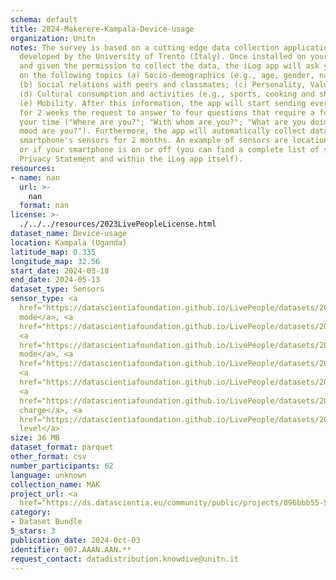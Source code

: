 ```yaml
---
schema: default
title: 2024-Makerere-Kampala-Device-usage
organization: Unitn
notes: The survey is based on a cutting edge data collection application called iLog1,
  developed by the University of Trento (Italy). Once installed on your smartphone
  and given the permission to collect the data, the iLog app will ask you information
  on the following topics (a) Socio-demographics (e.g., age, gender, nationality);
  (b) Social relations with peers and classmates; (c) Personality, Values and Competences;
  (d) Cultural consumption and activities (e.g., sports, cooking and shopping habits);
  (e) Mobility. After this information, the app will start sending every 30 minutes
  for 2 weeks the request to answer to four questions that require a few seconds of
  your time ("Where are you?"; "With whom are you?"; "What are you doing?"; and "What
  mood are you?"). Furthermore, the app will automatically collect data from your
  smartphone's sensors for 2 months. An example of sensors are location, bluetooth
  or if your smartphone is on or off (you can find a complete list of sensors in the
  Privacy Statement and within the iLog app itself).
resources:
- name: nan
  url: >-
    nan
  format: nan
license: >-
  ./../../resources/2023LivePeopleLicense.html
dataset_name: Device-usage
location: Kampala (Uganda)
latitude_map: 0.335
longitude_map: 32.56
start_date: 2024-03-18
end_date: 2024-05-13
dataset_type: Sensors
sensor_type: <a 
  href="https://datascientiafoundation.github.io/LivePeople/datasets/2024-MAK-Kampala-Airplane%20Mode%20Event/">airplane
  mode</a>, <a 
  href="https://datascientiafoundation.github.io/LivePeople/datasets/2024-MAK-Kampala-Doze/">doze</a>,
  <a 
  href="https://datascientiafoundation.github.io/LivePeople/datasets/2024-MAK-Kampala-Ring%20Mode%20Event/">ring
  mode</a>, <a 
  href="https://datascientiafoundation.github.io/LivePeople/datasets/2024-MAK-Kampala-Screen/">screen</a>,
  <a 
  href="https://datascientiafoundation.github.io/LivePeople/datasets/2024-MAK-Kampala-Touch/">touch</a>,
  <a 
  href="https://datascientiafoundation.github.io/LivePeople/datasets/2024-MAK-Kampala-Battery%20Charge%20Event/">battery
  charge</a>, <a 
  href="https://datascientiafoundation.github.io/LivePeople/datasets/2024-MAK-Kampala-Battery%20Monitoring%20Log/">battery
  level</a>
size: 36 MB
dataset_format: parquet
other_format: csv
number_participants: 62
language: unknown
collection_name: MAK
project_url: <a 
  href="https://ds.datascientia.eu/community/public/projects/896bbb55-5ee2-4653-9b43-69cc88633ec10">https://ds.datascientia.eu/community/public/projects/896bbb55-5ee2-4653-9b43-69cc88633ec10</a>
category:
- Dataset Bundle
5_stars: 3
publication_date: 2024-Oct-03
identifier: 007.AAAN.AAN.**
request_contact: datadistribution.knowdive@unitn.it
---
```


